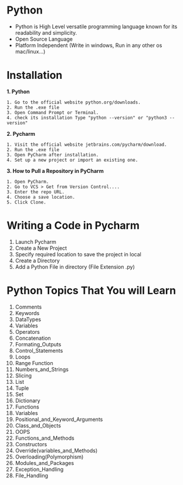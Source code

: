 # Python

* Python is High Level versatile programming language known for its readability and simplicity.
* Open Source Language
* Platform Independent (Write in windows, Run in any other os mac/linux...)

# Installation
**1. Python**

    1. Go to the official website python.org/downloads.
    2. Run the .exe file
    3. Open Command Prompt or Terminal.
    4. check its installation Type "python --version" or "python3 --version"

**2. Pycharm**

    1. Visit the official website jetbrains.com/pycharm/download.
    2. Run the .exe file
    3. Open PyCharm after installation.
    4. Set up a new project or import an existing one.

**3. How to Pull a Repository in PyCharm**

    1. Open PyCharm.
    2. Go to VCS > Get from Version Control....
    3. Enter the repo URL.
    4. Choose a save location.
    5. Click Clone.


# Writing a Code in Pycharm

1. Launch Pycharm
2. Create a New Project
3. Specify required location to save the project in local
4. Create a Directory
5. Add a Python File in directory (File Extension .py)

# Python Topics That You will Learn

1. Comments
2. Keywords
3. DataTypes
4. Variables
5. Operators
6. Concatenation
7. Formating_Outputs
8. Control_Statements
9. Loops
10. Range Function
11. Numbers_and_Strings
12. Slicing
13. List
14. Tuple
15. Set
16. Dictionary
17. Functions
18. Variables
19. Positional_and_Keyword_Arguments
20. Class_and_Objects
21. OOPS
22. Functions_and_Methods
23. Constructors
24. Override(variables_and_Methods)
25. Overloading(Polymorphism)
26. Modules_and_Packages
27. Exception_Handling
28. File_Handling
